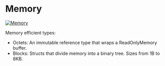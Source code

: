 # Memory

[![Memory](https://github.com/metafac-net/Memory/actions/workflows/dotnet.yml/badge.svg?branch=main)](https://github.com/metafac-net/Memory/actions/workflows/dotnet.yml)

Memory efficient types:
- Octets: An immutable reference type that wraps a ReadOnlyMemory<byte> buffer.
- Blocks: Structs that divide memory into a binary tree. Sizes from 1B to 8KB.